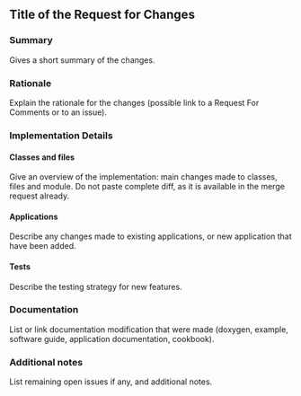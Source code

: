 ## Title of the Request for Changes

### Summary

Gives a short summary of the changes.

### Rationale

Explain the rationale for the changes (possible link to a Request For Comments or to an issue).

### Implementation Details

#### Classes and files

Give an overview of the implementation: main changes made to classes, files and module. Do not paste complete diff, as it is available in the merge request already.

#### Applications

Describe any changes made to existing applications, or new application that have been added.

#### Tests

Describe the testing strategy for new features.

### Documentation

List or link documentation modification that were made (doxygen, example, software guide, application documentation, cookbook).

### Additional notes

List remaining open issues if any, and additional notes. 
